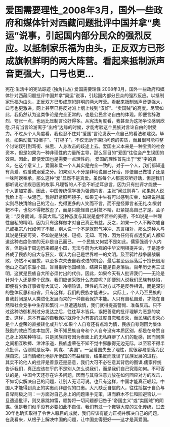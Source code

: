 # 爱国需要理性_2008年3月，国外一些政府和媒体针对西藏问题批评中国并拿“奥运”说事，引起国内部分民众的强烈反应。以抵制家乐福为由头，正反双方已形成旗帜鲜明的两大阵营。看起来抵制派声音更强大，口号也更...

宪在:生活中的宪法踪迹 (独角扎丛)
爱国需要理性
2008年3月，国外一些政府和媒体针对西藏问题批评中国并拿“奥运”说事，引起国内部分民众的强烈反应。以抵制家乐福为由头，正反双方已形成旗帜鲜明的两大阵营。看起来抵制派声音更强大，口号也更激进，网上甚至已将反对派上纲上线到“汉奸”、“卖国贼”的高度。尽管如此，我仍然认为这类争论是完全正常的，也是公民言论自由的体现。即便言辞激烈、夸张一点，也远比压制言论好得多。从宪法角度看，我甚至为这场争论感到欣慰.只有当言论游离于“出格”边缘的时候，才能考验这个民族对言论自由的耐受力。不过从个人角度看，我也忍不住对“爱国”言论发表一点自己的看法和建议。毕竟，如果动辄“扣帽子”、“打棍子”，不仅无助于探讨问题的实质，而且很可能将整个讨论误引到骂街、抹黑、人身攻击的歧途上去。爱国主义本来是一种宝贵的社会资本，但是如果为一种非理性的力量所主导，那么盲目的“爱国”往往会产生误国的效果。因此，即便爱国也是需要一点理性的。
爱国的理性首先出于“爱”字的真义。在这个意义上，爱国和爱一个人其实是完全一致的。对于一个人，我们都知道有真爱、假爱或溺爱之分。如果别人不分是非地说自己好话，即便自己做错了还是一味阿谀奉承，那么这种“爱”显然不是真爱。虽然每个人都喜欢听好话，但是我们都听说过讳疾忌医的故事.凡理智的人不会不听逆耳忠言，因为只有批评才能使一个人更加完善。因此，中国传统儒学极为强调内省，主张“闻过则喜”。如果别人说我脸上有一块泥巴，我得赶紧照照镜子，如果无中生有可以感到庆幸，如果说得属实则尽快清除自己的污点，免得更多的人笑而不言，而不是怪罪言者无礼.如果射靶不中，也怨不得靶放歪了，而是只能怪自己射技不精，赶紧提高自己才是。孟子说：“反身而诚，乐莫大焉。”这种态度与其说是虚怀若谷的美德，不如说是一种理性自私的精明，因为只有这样做才对自己真正有益。反之，如果一个人不断吹嘘自己或祖宗八代如何了不起，别人说一个不是就怒气冲冲、恶言相对，那么这种人与其说是狂妄可笑，不如说是肤浅、短视、无知、可怜，因为任何有点远见的人都知道这种态度伤害的无非是自己而已。
一个民族又何尝不是如此。儒家强调个人内省，但是由于周边历来都是小国，无法与蔚为大观的中华文明相提并论，于是逐步养成了民族的自大与狂妄，误认为自己是世界唯一的文明。及至鸦片战争屡战屡败，仍然不可自拔，以至多次失去自我改进的机会，最后甚至远远落后于擅长借用他山之石的东瀛小国。盲目拒斥他国经验，结果只能是自身落后。百年历史再三证明，这就是民族自大所必须付出的代价。因此，如果今天有人批评我们——无论是针对个人还是整个民族，我们应该采取什么态度呢？即便别人说我们民族有缺陷，即便有少数好事者夸大其词、冷嘲热讽，理性的应对方式不是反唇相讥，而是深刻的整体反思和自省。只有这样，我们的民族才能进步。
实际上，个人乃至民族的自我封闭是从人类进化发展而来的一种自我保护本能。人只有自私自爱，才能在自然和社会竞争中生存和繁衍.一旦遭遇敌情，我们就得提高警惕、准备反击。只不过这种防御机制过分发达之后，往往草木皆兵，误把善意的批评理解为恶意的攻击。这样，原本有益的自我保护就异化为有害的过度自恋和虚荣，而民族的虚荣心是个人虚荣的直接转化或升华.如果个人自夸还有点难为情，民族自夸则因为集体鼓励的效应而变本加厉。殊不知民族自夸和个人自夸没有本质区别，都是在夸赞自己身上的某种特征，只是民族自夸因为表面上的无私麻痹了人们的耻感，因而同类之间相互吹捧、津津乐道，民族虚荣在不知不觉中膨胀得无边无际，以至容不得半点批评，否则就是反华、阴谋、“卖国”。一旦爱国失去了理性，就很容易堕落为民族自恋，进而情绪化地排斥他国的有益经验，结果反而耽误了民族发展的进程。
其实不论他人的批评是善意还是恶意，我们大可不必在意其背后的图谋.儒家传统告诉我们，真正应该在乎的不是别人怎么说我们，而是我们自己究竟如何。不可否认的是，中国今天还存在许多问题，因而与其将注意力放在如何回应对方的攻击，不如切实解决自己的问题，让别人无话可说。也只有这样，中国才能真正崛起，中国人才能得到真正的实惠而非虚假的口惠。大凡缺乏自信的人，往往摇摆于自负与自卑两极之间：一方面对自己身上的问题束手无策，进而麻木不仁和回避否认.一旦遭遇批评，则又暴跳如雷，顺势将一切问题都归咎于“帝国主义”或“卖国贼”的阴谋。但是我们似乎没有必要如此不自信，我们有过一个雍容大度的文化传统，过去30年也确实取得了令世人瞩目的成就，我们应该有能力正视并解决自己的问题。
在我看来，从根子上解决中国的问题，让中国变得更好——这才是真爱国。